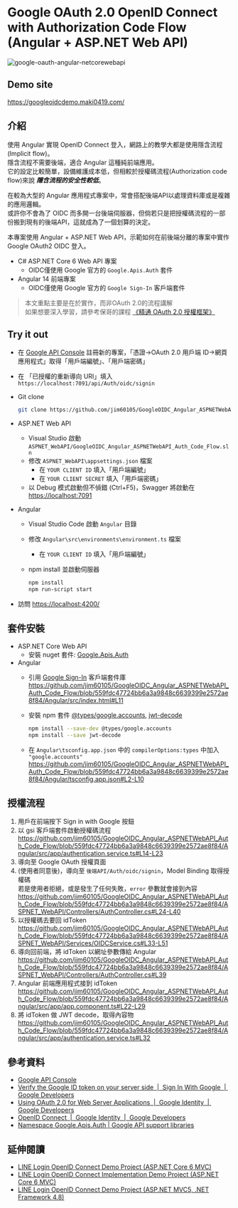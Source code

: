 # Google OAuth 2.0 OpenID Connect with Authorization Code Flow<br>(Angular + ASP<area>.NET Web API)

![google-oauth-angular-netcorewebapi](https://user-images.githubusercontent.com/16995691/189505017-c73c0d92-32ed-4899-8983-03948643f78f.png)

## Demo site

<https://googleoidcdemo.maki0419.com/>

## 介紹

使用 Angular 實現 OpenID Connect 登入，網路上的教學大都是使用隱含流程(Implicit flow)。\
隱含流程不需要後端，適合 Angular 這種純前端應用。\
它的設定比較簡單，設備維護成本低，但相較於授權碼流程(Authorization code flow)來說 ***隱含流程的安全性較低***。

在較為大型的 Angular 應用程式專案中，常會搭配後端API以處理資料庫或是複雜的應用邏輯。\
或許你不會為了 OIDC 而多開一台後端伺服器，但倘若只是把授權碼流程的一部份搬到現有的後端API，這就成為了一個划算的決定。

本專案使用 Angular + ASP<area>.NET Web API，示範如何在前後端分離的專案中實作 Google OAuth2 OIDC 登入。

- C# ASP<area>.NET Core 6 Web API 專案
  - OIDC僅使用 Google 官方的 `Google.Apis.Auth` 套件
- Angular 14 前端專案
  - OIDC僅使用 Google 官方的 `Google Sign-In` 客戶端套件

> 本文重點主要是在於實作，而非OAuth 2.0的流程講解\
> 如果想要深入學習，請參考保哥的課程 [《精通 OAuth 2.0 授權框架》](https://www.facebook.com/profile/100064322940906/search/?q=%E7%B2%BE%E9%80%9A%20OAuth%202.0%20%E6%8E%88%E6%AC%8A%E6%A1%86%E6%9E%B6)

## Try it out

- 在 [Google API Console](https://console.developers.google.com/) 註冊新的專案，「憑證→OAuth 2.0 用戶端 ID→網頁應用程式」取得「用戶端編號」、「用戶端密碼」
- 在 「已授權的重新導向 URI」填入 `https://localhost:7091/api/Auth/oidc/signin`
- Git clone

  ```bash
  git clone https://github.com/jim60105/GoogleOIDC_Angular_ASPNETWebAPI_Auth_Code_Flow.git
  ```

- ASP<area>.NET Web API
  - Visual Studio 啟動 `ASPNET_WebAPI/GoogleOIDC_Angular_ASPNETWebAPI_Auth_Code_Flow.sln`
  - 修改 `ASPNET_WebAPI\appsettings.json` 檔案
    - 在 `YOUR CLIENT ID` 填入「用戶端編號」
    - 在 `YOUR CLIENT SECRET` 填入「用戶端密碼」
  - 以 Debug 模式啟動但不偵錯 (Ctrl+F5)，Swagger 將啟動在 <https://localhost:7091>
- Angular
  - Visual Studio Code 啟動 `Angular` 目錄
  - 修改 `Angular\src\environments\environment.ts` 檔案
    - 在 `YOUR CLIENT ID` 填入「用戶端編號」
  - npm install 並啟動伺服器

    ```bash
    npm install
    npm run-script start
    ```

- 訪問 <https://localhost:4200/>

## 套件安裝

- ASP<area>.NET Core Web API
  - 安裝 nuget 套件: [Google.Apis.Auth](https://www.nuget.org/packages/Google.Apis.Auth/)
- Angular
  - 引用 [Google Sign-In](https://developers.google.com/identity/gsi/web/guides/client-library) 客戶端套件庫
  <https://github.com/jim60105/GoogleOIDC_Angular_ASPNETWebAPI_Auth_Code_Flow/blob/559fdc47724bb6a3a9848c6639399e2572ae8f84/Angular/src/index.html#L11>
  - 安裝 npm 套件 [@types/google.accounts](https://www.npmjs.com/package/@types/google.accounts), [jwt-decode](https://www.npmjs.com/package/jwt-decode)

    ```bash
    npm install --save-dev @types/google.accounts
    npm install --save jwt-decode
    ```

  - 在 `Angular\tsconfig.app.json` 中的 `compilerOptions:types` 中加入 `"google.accounts"`
    <https://github.com/jim60105/GoogleOIDC_Angular_ASPNETWebAPI_Auth_Code_Flow/blob/559fdc47724bb6a3a9848c6639399e2572ae8f84/Angular/tsconfig.app.json#L2-L10>

## 授權流程

1. 用戶在前端按下 Sign in with Google 按鈕
2. 以 gsi 客戶端套件啟動授權碼流程
   <https://github.com/jim60105/GoogleOIDC_Angular_ASPNETWebAPI_Auth_Code_Flow/blob/559fdc47724bb6a3a9848c6639399e2572ae8f84/Angular/src/app/authentication.service.ts#L14-L23>
3. 導向至 Google OAuth 授權頁面
4. (使用者同意後)，導向至 `後端API/Auth/oidc/signin`，Model Binding 取得授權碼\
若是使用者拒絕，或是發生了任何失敗，`error` 參數就會接到內容
   <https://github.com/jim60105/GoogleOIDC_Angular_ASPNETWebAPI_Auth_Code_Flow/blob/559fdc47724bb6a3a9848c6639399e2572ae8f84/ASPNET_WebAPI/Controllers/AuthController.cs#L24-L40>
5. 以授權碼去要回 idToken
   <https://github.com/jim60105/GoogleOIDC_Angular_ASPNETWebAPI_Auth_Code_Flow/blob/559fdc47724bb6a3a9848c6639399e2572ae8f84/ASPNET_WebAPI/Services/OIDCService.cs#L33-L51>
6. 導向回前端，將 idToken 以網址參數傳給 Angular
   <https://github.com/jim60105/GoogleOIDC_Angular_ASPNETWebAPI_Auth_Code_Flow/blob/559fdc47724bb6a3a9848c6639399e2572ae8f84/ASPNET_WebAPI/Controllers/AuthController.cs#L39>
7. Angular 前端應用程式接到 idToken
   <https://github.com/jim60105/GoogleOIDC_Angular_ASPNETWebAPI_Auth_Code_Flow/blob/559fdc47724bb6a3a9848c6639399e2572ae8f84/Angular/src/app/app.component.ts#L22-L29>
8. 將 idToken 做 JWT decode，取得內容物
   <https://github.com/jim60105/GoogleOIDC_Angular_ASPNETWebAPI_Auth_Code_Flow/blob/559fdc47724bb6a3a9848c6639399e2572ae8f84/Angular/src/app/authentication.service.ts#L32>

## 參考資料

- [Google API Console](https://console.developers.google.com/)
- [Verify the Google ID token on your server side  |  Sign In With Google  |  Google Developers](https://developers.google.com/identity/gsi/web/guides/verify-google-id-token)
- [Using OAuth 2.0 for Web Server Applications  |  Google Identity  |  Google Developers](https://developers.google.com/identity/protocols/oauth2/web-server)
- [OpenID Connect  |  Google Identity  |  Google Developers](https://developers.google.com/identity/protocols/oauth2/openid-connect)
- [Namespace Google.Apis.Auth | Google API support libraries](https://googleapis.dev/dotnet/Google.Apis.Auth/latest/api/Google.Apis.Auth.html)

## 延伸閱讀

- [LINE Login OpenID Connect Demo Project (ASP.NET Core 6 MVC)](https://github.com/jim60105/LINELoginOIDCDemo)
- [LINE Login OpenID Connect Implementation Demo Project (ASP.NET Core 6 MVC)](https://github.com/jim60105/LINELoginOIDCImplementationDemo)
- [LINE Login OpenID Connect Demo Project (ASP.NET MVC5, .NET Framework 4.8)](https://github.com/jim60105/LINELoginOIDCDemo_MVC5)
